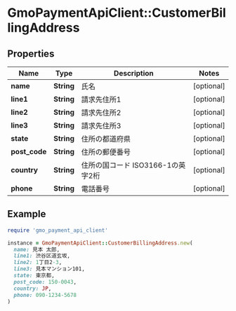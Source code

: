 # GmoPaymentApiClient::CustomerBillingAddress

## Properties

| Name | Type | Description | Notes |
| ---- | ---- | ----------- | ----- |
| **name** | **String** | 氏名 | [optional] |
| **line1** | **String** | 請求先住所1 | [optional] |
| **line2** | **String** | 請求先住所2 | [optional] |
| **line3** | **String** | 請求先住所3 | [optional] |
| **state** | **String** | 住所の都道府県 | [optional] |
| **post_code** | **String** | 住所の郵便番号 | [optional] |
| **country** | **String** | 住所の国コード   ISO3166-1の英字2桁  | [optional] |
| **phone** | **String** | 電話番号 | [optional] |

## Example

```ruby
require 'gmo_payment_api_client'

instance = GmoPaymentApiClient::CustomerBillingAddress.new(
  name: 見本 太郎,
  line1: 渋谷区道玄坂,
  line2: 1丁目2-3,
  line3: 見本マンション101,
  state: 東京都,
  post_code: 150-0043,
  country: JP,
  phone: 090-1234-5678
)
```

